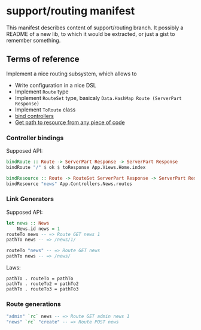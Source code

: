 # support/routing manifest  
This manifest describes content of support/routing branch.
It possibly a README of a new lib, to which it would be extracted,
or just a gist to remember something.

## Terms of reference
Implement a nice routing subsystem, which allows to

* Write configuration in a nice DSL
* Implement `Route` type
* Implement `RouteSet` type, basicaly `Data.HashMap Route (ServerPart Response)`
* Implement `ToRoute` class
* [bind controllers](#controller-bindigns)
* [Get path to resource from any piece of code](#link-generators)

### Controller bindings
Supposed API:  
```haskell
bindRoute :: Route -> ServerPart Response -> ServerPart Response
bindRoute "/" $ ok $ toResponse App.Views.Home.index

bindResource :: Route -> RouteSet ServerPart Response -> ServerPart Response
bindResource "news" App.Controllers.News.routes
```

### Link Generators
Supposed API:  
```haskell
let news :: News
    News.id news = 1
routeTo news -- => Route GET news 1
pathTo news -- => /news/1/

routeTo "news" -- => Route GET news
pathTo news -- => /news/
```

Laws:
```
pathTo . routeTo = pathTo
pathTo . routeTo2 = pathTo2
pathTo . routeTo3 = pathTo3
```

### Route generations
```haskell
"admin" `rc` news -- => Route GET admin news 1
"news" `rc` "create" -- => Route POST news
```
